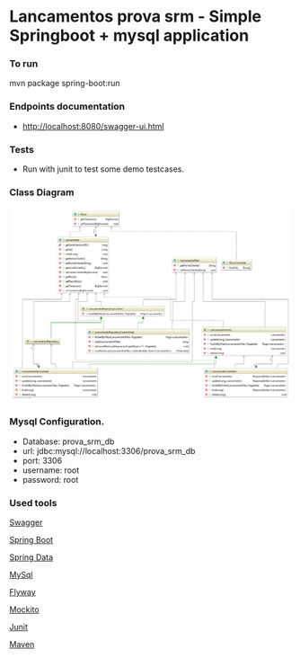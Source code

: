 # Lancamentos prova srm - Simple Springboot + mysql application


### To run
mvn package spring-boot:run

### Endpoints documentation

* [http://localhost:8080/swagger-ui.html](http://localhost:8080/swagger-ui.html)

### Tests

* Run with junit to test some demo testcases.


### Class Diagram

![Classes](docs/diagramas/class_diagram.png)

### Mysql Configuration.
* Database: prova_srm_db
* url: jdbc:mysql://localhost:3306/prova_srm_db
* port: 3306
* username: root
* password: root


### Used tools

[Swagger](https://swagger.io)

[Spring Boot](http://projects.spring.io/spring-boot/)

[Spring Data](http://projects.spring.io/spring-data/)

[MySql](https://www.mysql.com/)

[Flyway](https://flywaydb.org/)

[Mockito](http://site.mockito.org)

[Junit](https://junit.org)

[Maven](https://maven.apache.org)
